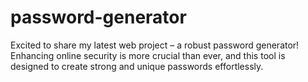 # password-generator
Excited to share my latest web project – a robust password generator! Enhancing online security is more crucial than ever, and this tool is designed to create strong and unique passwords effortlessly. 
